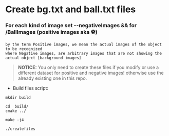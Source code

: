 # Create bg.txt and ball.txt files 
### For each kind of image set --negativeImages && for /BallImages (positive images aka :soccer:)
    by the term Positive images, we mean the actual images of the object to be recognized 
    where Negative images, are arbitrary images that are not showing the actual object [background images]
    
 > **NOTICE:** You only need to create these files if you modify or use a different dataset for positive and negative images!
 > otherwise use the already existing one in this repo.

* Build files script:
 
```
mkdir build

cd  build/ 
cmake ../

make -j4

./createfiles

```
